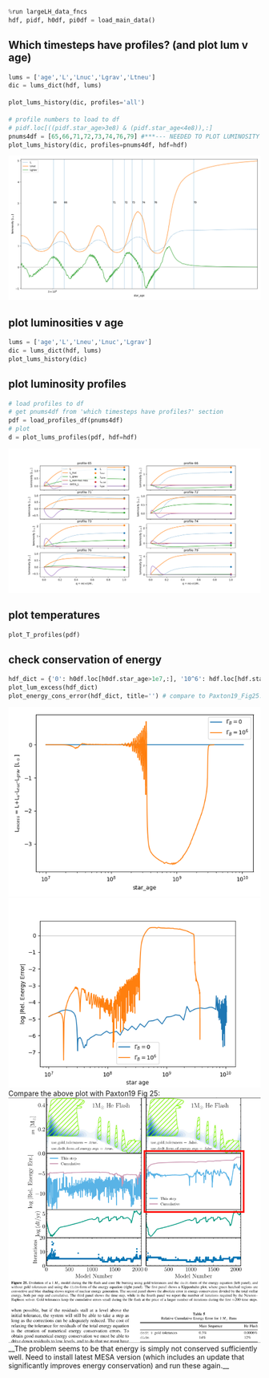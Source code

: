 <!-- data generated using `./bash_scripts/run_osiris.sh` -->

```python
%run largeLH_data_fncs
hdf, pidf, h0df, pi0df = load_main_data()
```

## Which timesteps have profiles? (and plot lum v age)
<!-- fs  -->
```python
lums = ['age','L','Lnuc','Lgrav','Ltneu']
dic = lums_dict(hdf, lums)

plot_lums_history(dic, profiles='all')

# profile numbers to load to df
# pidf.loc[((pidf.star_age>3e8) & (pidf.star_age<4e8)),:]
pnums4df = [65,66,71,72,73,74,76,79] #***--- NEEDED TO PLOT LUMINOSITY PROFILES ---***#
plot_lums_history(dic, profiles=pnums4df, hdf=hdf)
```

<img src="lum_v_age_with_profile_nums.png" alt="lum_v_age_with_profile_nums"/>

<!-- fe which timesteps have profiles? -->


## plot luminosities v age
<!-- fs  -->
```python
lums = ['age','L','Lneu','Lnuc','Lgrav']
dic = lums_dict(hdf, lums)
plot_lums_history(dic)
```
<!-- fe plot luminosities v age -->


## plot luminosity profiles
<!-- fs  -->
```python
# load profiles to df
# get pnums4df from 'which timesteps have profiles?' section
pdf = load_profiles_df(pnums4df)
# plot
d = plot_lums_profiles(pdf, hdf=hdf)
```
<img src="lum_v_q_profiles.png" alt="lum_v_q_profiles.png"/>
<!-- fe plot luminosity profiles -->

## plot temperatures
<!-- fs  -->
```python
plot_T_profiles(pdf)
```
<!-- fe plot temperatures -->


## check conservation of energy
<!-- fs  -->
```python
hdf_dict = {'0': h0df.loc[h0df.star_age>1e7,:], '10^6': hdf.loc[hdf.star_age>1e7,:]}
plot_lum_excess(hdf_dict)
plot_energy_cons_error(hdf_dict, title='') # compare to Paxton19_Fig25.png
```

<img src="Lexcess.png" alt="Lexcess.png"/>  
<img src="rel_enery_error.png" alt="rel_enery_error.png"/>
Compare the above plot with Paxton19 Fig 25:
<img src="Paxton19_Fig25.png" alt="Paxton19_Fig25"/>
__The problem seems to be that energy is simply not conserved sufficiently well.
Need to install latest MESA version (which includes an update that significantly
improves energy conservation) and run these again.__

<!-- fe check conservation of energy -->
